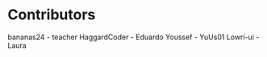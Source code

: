 Contributors
============

bananas24    - teacher
HaggardCoder - Eduardo
Youssef      - YuUs01
Lowri-ui     - Laura

